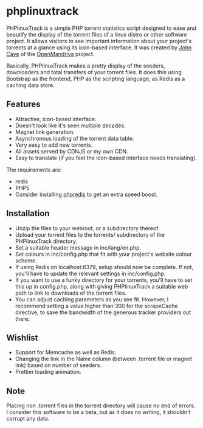 # phplinuxtrack
PHPlinuxTrack is a simple PHP torrent statistics script designed to ease and beautify the display of the torrent files of a linux distro or other software project. It allows visitors to see important information about your project's torrents at a glance using its icon-based interface. It was created by [John Cave](https://johncave.co.nz) of the [OpenMandriva](https://www.openmandriva.org) project. 

Basically, PHPlinuxTrack makes a pretty display of the seeders, downloaders and total transfers of your torrent files. It does this using Bootstrap as the frontend, PHP as the scripting language, as Redis as a caching data store.

## Features
- Attractive, icon-based interface.
- Doesn't look like it's seen multiple decades.
- Magnet link generation.
- Asynchronous loading of the torrent data table.
- Very easy to add new torrents.
- All assets served by CDNJS or my own CDN.
- Easy to translate (if you feel the icon-based interface needs translating).

The requirements are:
 - redis
 - PHP5
 - Consider installing [phpredis](https://github.com/phpredis/phpredis) to get an extra speed boost.

## Installation
 - Unzip the files to your webroot, or a subdirectory thereof.
 - Upload your torrent files to the torrents/ subdirectory of the PHPlinuxTrack directory.
 - Set a suitable header message in inc/lang/en.php. 
 - Set colours in inc/config.php that fit with your project's website colour scheme.
 - If using Redis on localhost:6379, setup should now be complete. If not, you'll have to update the relevant settings in inc/config.php. 
 - If you want to use a funky directory for your torrents, you'll have to set this up in config.php, along with giving PHPlinuxTrack a suitable web path to link to downloads of the torrent files.
 - You can adjust caching parameters as you see fit. However, I recommend setting a value higher than 300 for the scrapeCache directive, to save the bandwidth of the generous tracker providers out there.

## Wishlist
- Support for Memcache as well as Redis.
- Changing the link in the Name column (between .torrent file or magnet link) based on number of seeders.
- Prettier loading animation.

## Note
Placing non .torrent files in the torrent directory will cause no end of errors. I consider this software to be a beta, but as it does no writing, it shouldn't corrupt any data.
